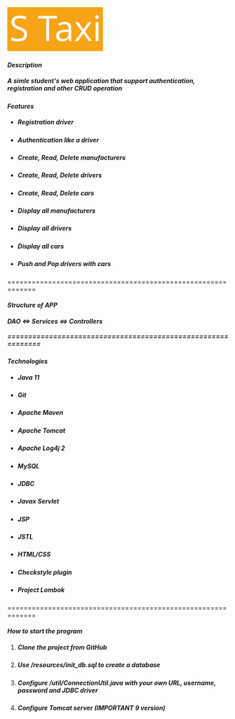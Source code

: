 <img height=100 src="https://github.com/SichniyAndriy/s-taxi/blob/main/src/main/resources/picture.jpg" >

<h4><i>Description</i></h4>
<h5>A simle student's web application that support authentication, registration and other CRUD operation</h4>

<h4><i>Features</i></h4>
<ul>
  <li> <h5>Registration driver</h5> </li>
  <li> <h5>Authentication like a driver</h5> </li>
  <li> <h5>Create, Read, Delete manufacturers</h5> </li>
  <li> <h5>Create, Read, Delete drivers</h5> </li>
  <li> <h5>Create, Read, Delete cars</h5> </li>
  <li> <h5>Display all manufacturers</h5> </li>
  <li> <h5>Display all drivers</h5> </li>
  <li> <h5>Display all cars</h5> </li>
  <li> <h5>Push and Pop drivers with cars</h5> </li>
</ul>

=============================================================
<h4><i>Structure of APP</i></h4>
 <h5> DAO <=> Services <=> Controllers <br><br>
=============================================================

<h4><i>Technologies</i></h4>
<ul>
  <li> <h5>Java 11</h5> </li>
  <li> <h5>Git</h5> </li>
  <li> <h5>Apache Maven</h5> </li>
  <li> <h5>Apache Tomcat</h5> </li>
  <li> <h5>Apache Log4j 2</h5> </li>
  <li> <h5>MySQL</h5> </li>
  <li> <h5>JDBC</h5> </li>
  <li> <h5>Javax Servlet</h5> </li>
  <li> <h5>JSP</h5> </li>
  <li> <h5>JSTL</h5> </li>
  <li> <h5>HTML/CSS</li>
  <li> <h5>Checkstyle plugin</h5> </li>
  <li> <h5>Project Lombok</h5> </li>
</ul>

=============================================================

<h4><i>How to start the program</i></h4>
<ol>
  <li> <h5>Clone the project from GitHub</h5> </li>
  <li> <h5>Use /resources/init_db.sql to create a database</h5> </li>
  <li> <h5>Configure /util/ConnectionUtil.java with your own URL, username, password and JDBC driver</h5> </li>
  <li> <h5>Configure Tomcat server (IMPORTANT 9 version)</h5> </li>
</ol>
